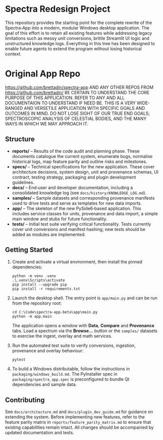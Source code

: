 # Spectra Redesign Project 

This repository provides the starting point for the complete rewrite of the
Spectra‑App into a modern, modular Windows desktop application.  The goal of
this effort is to retain all existing features while addressing legacy
limitations such as messy unit conversions, brittle Streamlit UI logic and
unstructured knowledge logs.  Everything in this tree has been designed to
enable future agents to extend the program without losing historical
context.

# Original App Repo

https://github.com/brettadin/spectra-app AND ANY OTHER REPOS FROM https://github.com/brettadin/
BE CERTAIN TO UNDERSTAND THE CORE PURPOSE OF THIS APPLICATION. REFER TO ANY AND ALL DOCUMENTAION TO UNDERSTAND IF NEED BE.
THIS IS A VERY WIDE-RANGED AND VERSETILE APPLICATION WITH SPECIFIC GOALS AND OUTCOMES IN MIND.
DO NOT LOSE SIGHT OF OUR TRUE END GOALS; SPECTROSCOPIC ANALYSIS OF CELESTIAL BODIES, AND THE MANY WAYS IN WHICH WE MAY APPROACH IT.



## Structure

- **reports/** – Results of the code audit and planning phase.  These documents
  catalogue the current system, enumerate bugs, normalise historical logs,
  map feature parity and outline risks and milestones.
- **specs/** – Technical specifications for the new application.  These cover
  architecture decisions, system design, unit and provenance schemas, UI
  contract, testing strategy, packaging and plugin development guidelines.
- **docs/** – End‑user and developer documentation, including a consolidated
  knowledge log (see `docs/history/KNOWLEDGE_LOG.md`).
- **samples/** – Sample datasets and corresponding provenance manifests used to
  drive tests and serve as templates for new data imports.
- **app/** – The skeleton of the new PySide6‑based application.  This
  includes service classes for units, provenance and data import, a simple
  main window and stubs for future functionality.
- **tests/** – Initial test suite verifying critical functionality.  Tests
  currently cover unit conversions and manifest hashing; new tests should be
  added as modules are implemented.

## Getting Started

1. Create and activate a virtual environment, then install the pinned dependencies:

   ```
   python -m venv .venv
   .\.venv\Scripts\activate
   pip install --upgrade pip
   pip install -r requirements.txt
   ```

2. Launch the desktop shell.  The entry point is `app/main.py` and can be run from the repository root:

   ```
   cd C:\Code\spectra-app-beta\app\main.py
   python -m app.main
   ```

   The application opens a window with **Data**, **Compare** and **Provenance** tabs.  Load a spectrum via the **Browse…** button or the `samples/` datasets to exercise the ingest, overlay and math services.

3. Run the automated test suite to verify conversions, ingestion, provenance and overlay behaviour:

   ```bash
   pytest
   ```

4. To build a Windows distributable, follow the instructions in `packaging/windows_build.md`.  The PyInstaller spec in `packaging/spectra_app.spec` is preconfigured to bundle Qt dependencies and sample data.

## Contributing

See `docs/architecture.md` and `docs/plugin_dev_guide.md` for guidance on
extending the system.  Before implementing new features, refer to the
feature parity matrix in `reports/feature_parity_matrix.md` to ensure that
existing capabilities remain intact.  All changes should be accompanied by
updated documentation and tests.
